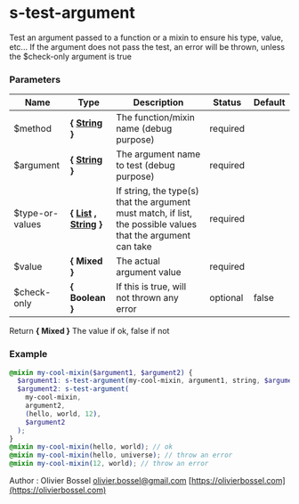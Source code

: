 # s-test-argument

Test an argument passed to a function or a mixin to ensure his type, value, etc...
If the argument does not pass the test, an error will be thrown, unless the \$check-only argument is true

### Parameters

| Name             | Type                                                                                                                                                                                  | Description                                                                                                  | Status   | Default |
| ---------------- | ------------------------------------------------------------------------------------------------------------------------------------------------------------------------------------- | ------------------------------------------------------------------------------------------------------------ | -------- | ------- |
| \$method         | **{ [String](http://www.sass-lang.com/documentation/file.SASS_REFERENCE.html#sass-script-strings) }**                                                                                 | The function/mixin name (debug purpose)                                                                      | required |
| \$argument       | **{ [String](http://www.sass-lang.com/documentation/file.SASS_REFERENCE.html#sass-script-strings) }**                                                                                 | The argument name to test (debug purpose)                                                                    | required |
| \$type-or-values | **{ [List](http://www.sass-lang.com/documentation/file.SASS_REFERENCE.html#lists) , [String](http://www.sass-lang.com/documentation/file.SASS_REFERENCE.html#sass-script-strings) }** | If string, the type(s) that the argument must match, if list, the possible values that the argument can take | required |
| \$value          | **{ Mixed }**                                                                                                                                                                         | The actual argument value                                                                                    | required |
| \$check-only     | **{ Boolean }**                                                                                                                                                                       | If this is true, will not thrown any error                                                                   | optional | false   |

Return **{ Mixed }** The value if ok, false if not

### Example

```scss
@mixin my-cool-mixin($argument1, $argument2) {
  $argument1: s-test-argument(my-cool-mixin, argument1, string, $argument1);
  $argument2: s-test-argument(
    my-cool-mixin,
    argument2,
    (hello, world, 12),
    $argument2
  );
}
@mixin my-cool-mixin(hello, world); // ok
@mixin my-cool-mixin(hello, universe); // throw an error
@mixin my-cool-mixin(12, world); // throw an error
```

Author : Olivier Bossel [olivier.bossel@gmail.com](mailto:olivier.bossel@gmail.com) [https://olivierbossel.com](https://olivierbossel.com)
